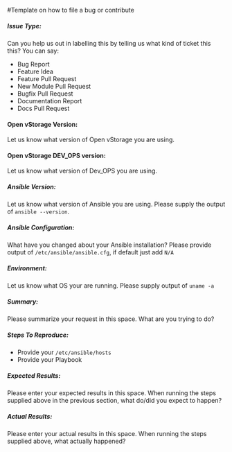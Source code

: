 #Template on how to file a bug or contribute

##### Issue Type:

Can you help us out in labelling this by telling us what kind of ticket this this?  You can say:
  - Bug Report
  - Feature Idea
  - Feature Pull Request
  - New Module Pull Request
  - Bugfix Pull Request
  - Documentation Report
  - Docs Pull Request

#### Open vStorage Version:

Let us know what version of Open vStorage you are using.

#### Open vStorage DEV_OPS version:

Let us know what version of Dev_OPS you are using.

##### Ansible Version:

Let us know what version of Ansible you are using.  Please supply the output of  `ansible --version`.

##### Ansible Configuration:

What have you changed about your Ansible installation? Please provide output of `/etc/ansible/ansible.cfg`, if default just add `N/A`

##### Environment:

Let us know what OS your are running. Please supply output of `uname -a`

##### Summary:

Please summarize your request in this space. What are you trying to do?

##### Steps To Reproduce:

* Provide your `/etc/ansible/hosts`
* Provide your Playbook

##### Expected Results:

Please enter your expected results in this space.  When running the steps supplied above in the previous section, what do/did you expect to happen?

##### Actual Results:

Please enter your actual results in this space.  When running the steps supplied above, what actually happened?
